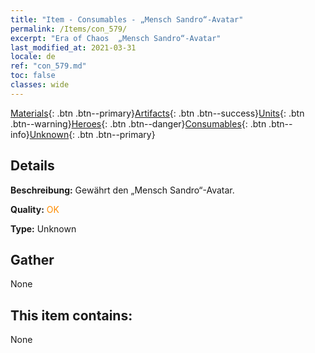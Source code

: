 ```yaml
---
title: "Item - Consumables - „Mensch Sandro“-Avatar"
permalink: /Items/con_579/
excerpt: "Era of Chaos  „Mensch Sandro“-Avatar"
last_modified_at: 2021-03-31
locale: de
ref: "con_579.md"
toc: false
classes: wide
---
```

 [Materials](/de/Items/){: .btn .btn--primary}[Artifacts](/de/Items/Artifacts/){: .btn .btn--success}[Units](/de/Items/Units/){: .btn .btn--warning}[Heroes](/de/Items/Heroes/){: .btn .btn--danger}[Consumables](/de/Items/Consumables/){: .btn .btn--info}[Unknown](/de/Items/Unknown/){: .btn .btn--primary}

## Details
 **Beschreibung:** Gewährt den „Mensch Sandro“-Avatar.

 **Quality:** <span style="color: #FF8C00">OK</span>

 **Type:** Unknown

## Gather

  None

## This item contains:

  None

